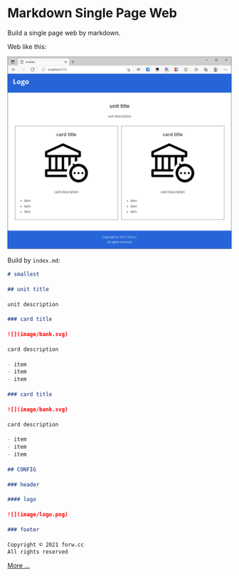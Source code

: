 # Markdown Single Page Web

Build a single page web by markdown.

Web like this:

![](image/snap.png)

Build by `index.md`:

```markdown
# smallest

## unit title

unit description

### card title

![](image/bank.svg)

card description

- item
- item
- item

### card title

![](image/bank.svg)

card description

- item
- item
- item

## CONFIG

### header

#### logo

![](image/logo.png)

### footer

Copyright © 2021 forw.cc  
All rights reserved
```

[More ... ](wiki)